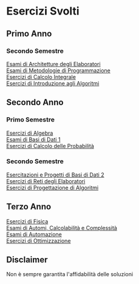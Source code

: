# Esercizi Svolti
## Primo Anno
### Secondo Semestre
[Esami di Architetture degli Elaboratori](https://github.com/CasuFrost/University_notes/tree/main/Primo%20Anno/Secondo%20Semestre/Architetture%20degli%20elaboratori/Esami%20svolti/pdf) \
[Esami di Metodologie di Programmazione](https://github.com/CasuFrost/University_notes/tree/main/Primo%20Anno/Secondo%20Semestre/Metodologie%20di%20Programmazione/Esami%20svolti) \
[Esercizi di Calcolo Integrale](https://github.com/CasuFrost/University_notes/tree/main/Primo%20Anno/Secondo%20Semestre/Calcolo%20Integrale/Esercizi%20Svolti) \
[Esercizi di Introduzione agli Algoritmi](https://github.com/CasuFrost/University_notes/tree/main/Primo%20Anno/Secondo%20Semestre/Introduzione%20agli%20algoritmi/Esercizi)
## Secondo Anno
### Primo Semestre
[Esercizi di Algebra](https://github.com/CasuFrost/University_notes/tree/main/Secondo%20Anno/Primo%20Semestre/Algebra/Prep%20Esame)  \
[Esami di Basi di Dati 1](https://github.com/CasuFrost/University_notes/tree/main/Secondo%20Anno/Primo%20Semestre/Basi%20di%20Dati%201/Esami%20Svolti) \
[Esercizi di Calcolo delle Probabilità](https://github.com/CasuFrost/University_notes/tree/main/Secondo%20Anno/Primo%20Semestre/Calcolo%20delle%20Probabilita/Esercizi%20Ed%20Esami)
### Secondo Semestre 
[Esercitazioni e Progetti di Basi di Dati 2](https://github.com/CasuFrost/University_notes/tree/main/Secondo%20Anno/Secondo%20Semestre/Basi%20di%20Dati%202/Progetti) \
[Esercizi di Reti degli Elaboratori](https://github.com/CasuFrost/University_notes/blob/main/Secondo%20Anno/Secondo%20Semestre/Reti%20di%20Elaboratori/Esercizi/readme.md) \
[Esercizi di Progettazione di Algoritmi](https://github.com/CasuFrost/University_notes/blob/main/Secondo%20Anno/Secondo%20Semestre/Progettazione%20di%20Algoritmi/Esercizi/ex.md)
## Terzo Anno
[Esercizi di Fisica](https://github.com/CasuFrost/University_notes/blob/main/Terzo%20Anno/Fisica/Esercizi/ex.md)   \
[Esami di Automi, Calcolabilità e Complessità](https://github.com/CasuFrost/University_notes/blob/main/Terzo%20Anno/Automi,%20Calcolabilità%20e%20Complessità/Esami) \
[Esami di Automazione](https://github.com/CasuFrost/University_notes/tree/main/Terzo%20Anno/Automazione/Esami) \
[Esercizi di Ottimizzazione](https://github.com/CasuFrost/University_notes/blob/main/Terzo%20Anno/Ottimizzazione/Esercizi/Eserciziario.pdf)
 ## Disclaimer
Non è sempre garantita l'affidabilità delle soluzioni
